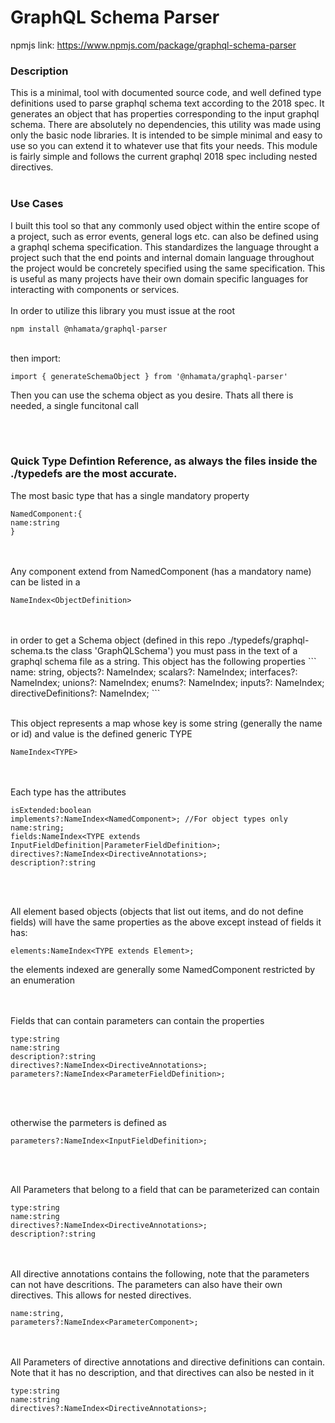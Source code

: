 # GraphQL Schema Parser

npmjs link:
https://www.npmjs.com/package/graphql-schema-parser

### Description
This is a minimal, tool with documented source code, and well defined type definitions used to parse graphql schema text according to the 2018 spec. It generates an object that has properties corresponding to the input graphql schema. There are absolutely no dependencies, this utility was made using only the basic node libraries. It is intended to be simple minimal and easy to use so you can extend it to whatever use that fits your needs. This module is fairly simple and follows the current graphql 2018 spec including nested directives. 
<br/>
<br/>  

### Use Cases
I built this tool so that any commonly used object within the entire scope of a project, such as error events, general logs etc. can also be defined using a graphql schema specification. This standardizes the language throught a project such that the end points and internal domain language throughout the project would be concretely specified using the same specification. 
This is useful as many projects have their own domain specific languages for interacting with components or services.
<br/>
<br/>
In order to utilize this library you must issue at the root
```
npm install @nhamata/graphql-parser
```
<br/>
then import:

```
import { generateSchemaObject } from '@nhamata/graphql-parser'
```

Then you can use the schema object as you desire. Thats all there is needed, a single funcitonal call

<br/>
<br/>

### Quick Type Defintion Reference, as always the files inside the ./typedefs are the most accurate.

The most basic type that has a single mandatory property
```
NamedComponent:{
name:string
}
```
<br/>
<br/>
Any component extend from NamedComponent (has a mandatory name) can be listed in a

```
NameIndex<ObjectDefinition>
```

<br/>
<br/>
in order to get a Schema object (defined in this repo ./typedefs/graphql-schema.ts the class 'GraphQLSchema') you must pass in the text of a graphql schema file as a string. This object has the following properties
```
    name: string,
    objects?: NameIndex<ObjectDefinition>;
    scalars?: NameIndex<ScalarDefinition>;
    interfaces?: NameIndex<InterfaceDefinition>;
    unions?: NameIndex<UnionDefinition>;
    enums?: NameIndex<EnumDefinition>;
    inputs?: NameIndex<InputDefinition>;
    directiveDefinitions?: NameIndex<DirectiveDefinition>;
```
<br/>
<br/>

This object represents a map whose key is some string (generally the name or id) and value is the defined generic TYPE

```
NameIndex<TYPE>
```

<br/>
<br/>
Each type has the attributes

```
isExtended:boolean
implements?:NameIndex<NamedComponent>; //For object types only
name:string;
fields:NameIndex<TYPE extends InputFieldDefinition|ParameterFieldDefinition>;
directives?:NameIndex<DirectiveAnnotations>;
description?:string
```

<br/>
<br/>

All element based objects (objects that list out items, and do not define fields) will have the same properties as the above except instead of fields it has:

```
elements:NameIndex<TYPE extends Element>;
```
the elements indexed are generally some NamedComponent restricted by an enumeration

<br/>
<br/>
Fields that can contain parameters can contain the properties

```
type:string
name:string
description?:string
directives?:NameIndex<DirectiveAnnotations>;
parameters?:NameIndex<ParameterFieldDefinition>;
```

<br/>
<br/>

otherwise the parmeters is defined as 

```
parameters?:NameIndex<InputFieldDefinition>;
```

<br/>
<br/>

All Parameters that belong to a field that can be parameterized can contain

```
type:string
name:string
directives?:NameIndex<DirectiveAnnotations>;
description?:string
```

<br/>
<br/>
All directive annotations contains the following, note that the parameters can not have descritions. The parameters can also have their own directives.
This allows for nested directives.

```
name:string,
parameters?:NameIndex<ParameterComponent>;
```

<br/>
<br/>
All Parameters of directive annotations and directive definitions can contain. Note that it has no description, and that directives can also be nested in it

```
type:string
name:string
directives?:NameIndex<DirectiveAnnotations>;
```


  
